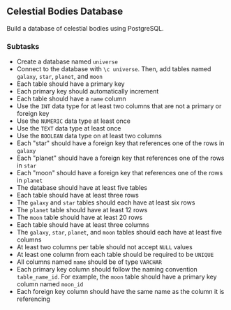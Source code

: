 ## Celestial Bodies Database

Build a database of celestial bodies using PostgreSQL.

### Subtasks

- Create a database named `universe`
- Connect to the database with `\c universe`. Then, add tables named `galaxy`, `star`, `planet`, and `moon`
- Each table should have a primary key
- Each primary key should automatically increment
- Each table should have a `name` column
- Use the `INT` data type for at least two columns that are not a primary or foreign key
- Use the `NUMERIC` data type at least once
- Use the `TEXT` data type at least once
- Use the `BOOLEAN` data type on at least two columns
- Each "star" should have a foreign key that references one of the rows in `galaxy`
- Each "planet" should have a foreign key that references one of the rows in `star`
- Each "moon" should have a foreign key that references one of the rows in `planet`
- The database should have at least five tables
- Each table should have at least three rows
- The `galaxy` and `star` tables should each have at least six rows
- The `planet` table should have at least 12 rows
- The `moon` table should have at least 20 rows
- Each table should have at least three columns
- The `galaxy`, `star`, `planet`, and `moon` tables should each have at least five columns
- At least two columns per table should not accept `NULL` values
- At least one column from each table should be required to be `UNIQUE`
- All columns named `name` should be of type `VARCHAR`
- Each primary key column should follow the naming convention `table_name_id`. For example, the `moon` table should have a primary key column named `moon_id`
- Each foreign key column should have the same name as the column it is referencing
